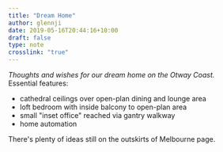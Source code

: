 ```yaml
---
title: "Dream Home"
author: glennji
date: 2019-05-16T20:44:16+10:00
draft: false
type: note
crosslink: "true"
---
```

<div><em>Thoughts and wishes for our dream home on the Otway Coast.</em></div>
<div></div>
<div>Essential features:</div>
<ul>
 	<li>cathedral ceilings over open-plan dining and lounge area</li>
 	<li>loft bedroom with inside balcony to open-plan area</li>
 	<li>small "inset office" reached via gantry walkway</li>
 	<li>home automation</li>
</ul>
<div>There's plenty of ideas still on the outskirts of Melbourne page.</div>
